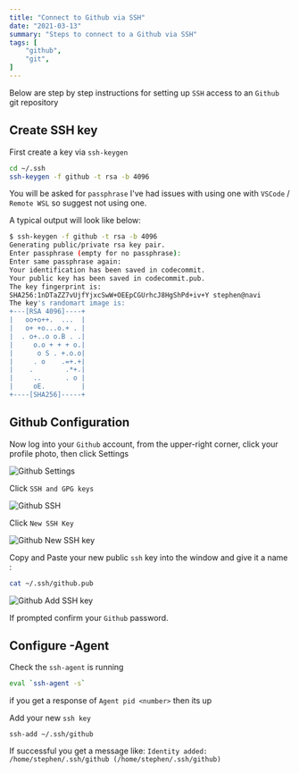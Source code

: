 ```yaml
---
title: "Connect to Github via SSH"
date: "2021-03-13"
summary: "Steps to connect to a Github via SSH"
tags: [
    "github",
    "git",
]
---
```



Below are step by step instructions for setting up `SSH` access to an `Github` git repository

## Create SSH key

First create a key via `ssh-keygen`

``` bash
cd ~/.ssh
ssh-keygen -f github -t rsa -b 4096
```

You will be asked for `passphrase` I've had issues with using one with `VSCode` / `Remote WSL` so suggest not using one.

A typical output will look like below:

``` bash
$ ssh-keygen -f github -t rsa -b 4096
Generating public/private rsa key pair.
Enter passphrase (empty for no passphrase): 
Enter same passphrase again: 
Your identification has been saved in codecommit.
Your public key has been saved in codecommit.pub.
The key fingerprint is:
SHA256:1nDTaZZ7vUjfYjxcSwW+OEEpCGUrhcJ8HgShPd+iv+Y stephen@navi
The key's randomart image is:
+---[RSA 4096]----+
|   oo+o++.  ...  |
|   o+ +o...o.+ . |
|  . o+..o o.B . .|
|     o.o + + + o.|
|      o S . +.o.o|
|     . o    .=+.+|
|    .        .*+.|
|     ..      . o |
|     oE.         |
+----[SHA256]-----+
```

## Github Configuration

Now log into your `Github` account, from the upper-right corner, click your profile photo, then click Settings

![Github Settings](/github-ssh/github-ssh01.png)

Click `SSH and GPG keys`

![Github SSH](/github-ssh/github-ssh02.png)

Click `New SSH Key`

![Github New SSH key](/github-ssh/github-ssh03.png)

Copy and Paste your new public `ssh` key into the window and give it a name :

``` bash
cat ~/.ssh/github.pub
```

![Github Add SSH key](/github-ssh/github-ssh04.png)

If prompted confirm your `Github` password.

## Configure -Agent

Check the `ssh-agent` is running

```bash
eval `ssh-agent -s`
```

if you get a response of `Agent pid <number>` then its up

Add your new `ssh key`

``` basg
ssh-add ~/.ssh/github
```

If successful you get a message like: `Identity added: /home/stephen/.ssh/github (/home/stephen/.ssh/github)`
